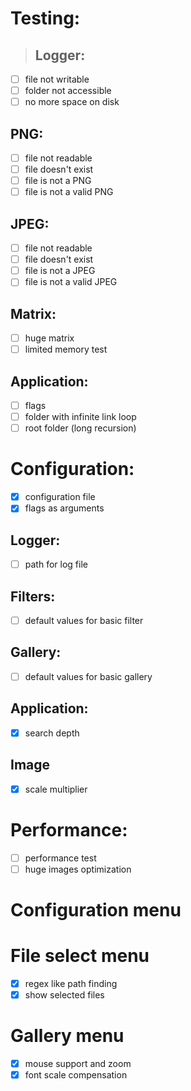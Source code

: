 # Testing:
> ## Logger:
- [ ] file not writable
- [ ] folder not accessible
- [ ] no more space on disk
## PNG:
- [ ] file not readable
- [ ] file doesn't exist
- [ ] file is not a PNG
- [ ] file is not a valid PNG
## JPEG:
- [ ] file not readable
- [ ] file doesn't exist
- [ ] file is not a JPEG
- [ ] file is not a valid JPEG
## Matrix:
- [ ] huge matrix
- [ ] limited memory test
## Application:
- [ ] flags
- [ ] folder with infinite link loop
- [ ] root folder (long recursion)

# Configuration:
- [x] configuration file
- [x] flags as arguments
## Logger:
- [ ] path for log file
## Filters:
- [ ] default values for basic filter
## Gallery:
- [ ] default values for basic gallery
## Application:
- [x] search depth
## Image
- [x] scale multiplier

# Performance:
- [ ] performance test
- [ ] huge images optimization

# Configuration menu

# File select menu
- [x] regex like path finding
- [x] show selected files

# Gallery menu
- [x] mouse support and zoom
- [x] font scale compensation